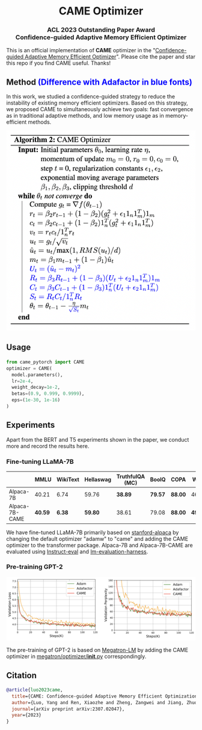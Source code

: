 <h1 align="center">CAME Optimizer</h1>
<h3 align="center">ACL 2023 Outstanding Paper Award<br/>Confidence-guided Adaptive Memory Efficient Optimizer</h3>

This is an official implementation of **CAME** optimizer in the "[Confidence-guided Adaptive Memory Efficient Optimizer](https://arxiv.org/abs/2307.02047)". Please cite the paper and star this repo if you find CAME useful. Thanks!

## Method <span style="color:blue">(Difference with Adafactor in blue fonts)</span>

In this work, we studied a confidence-guided strategy to reduce the instability of existing memory efficient optimizers. Based on this strategy, we proposed CAME to simultaneously achieve two goals: fast convergence as in traditional adaptive methods, and low memory usage as in memory-efficient methods.

![CAME_code](assets/came_code.png)

## Usage

```python
from came_pytorch import CAME
optimizer = CAME(
  model.parameters(),
  lr=2e-4,
  weight_decay=1e-2,
  betas=(0.9, 0.999, 0.9999),
  eps=(1e-30, 1e-16)
)
```

## Experiments

Apart from the BERT and T5 experiments shown in the paper, we conduct more and record the results here.

### Fine-tuning LLaMA-7B

|                | MMLU      | WikiText | Hellaswag | TruthfulQA (MC) | BoolQ     | COPA      | WSC       | WIC       |
| -------------- | --------- | -------- | --------- | --------------- | --------- | --------- | --------- | --------- |
| Alpaca-7B      | 40.21     | 6.74     | 59.76     | **38.89**       | **79.57** | **88.00** | 46.15     | 49.84     |
| Alpaca-7B-CAME | **40.59** | **6.38** | **59.80** | 38.61           | 79.08     | **88.00** | **49.04** | **50.78** |

We have fine-tuned LLaMA-7B primarily based on [stanford-alpaca](https://github.com/tatsu-lab/stanford_alpaca) by changing the default optimizer "adamw" to "came" and adding the CAME optimizer to the transformer package. Alpaca-7B and Alpaca-7B-CAME are evaluated using [Instruct-eval](https://github.com/declare-lab/instruct-eval) and [lm-evaluation-harness](https://github.com/EleutherAI/lm-evaluation-harness).

### Pre-training GPT-2

![CAME_gpt2](assets/gpt-2_came.png)

The pre-training of GPT-2 is based on [Megatron-LM](https://github.com/NVIDIA/Megatron-LM) by adding the CAME optimizer in [megatron/optimizer/__init__.py](https://github.com/NVIDIA/Megatron-LM/blob/main/megatron/optimizer/__init__.py) correspondingly.

## Citation

```bibtex
@article{luo2023came,
  title={CAME: Confidence-guided Adaptive Memory Efficient Optimization},
  author={Luo, Yang and Ren, Xiaozhe and Zheng, Zangwei and Jiang, Zhuo and Jiang, Xin and You, Yang},
  journal={arXiv preprint arXiv:2307.02047},
  year={2023}
}
```
